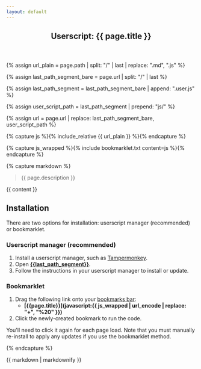 ```yaml
---
layout: default
---
```


<article class="post">
    <header class="post-header">
        <h1 class="page-heading">Userscript: {{ page.title }}</h1>
    </header>

{% assign url_plain = page.path
	| split: "/"
	| last
	| replace: ".md", ".js"
%}

{% assign last_path_segment_bare = page.url
	| split: "/"
	| last
%}

{% assign last_path_segment = last_path_segment_bare
	| append: ".user.js"
%}

{% assign user_script_path = last_path_segment
	| prepend: "js/"
%}

{% assign url = page.url
	| replace: last_path_segment_bare, user_script_path
%}

{% capture js %}{% include_relative {{ url_plain }} %}{% endcapture %}

{% capture js_wrapped %}{% include bookmarklet.txt content=js %}{% endcapture %}

{% capture markdown %}

> {{ page.description }}

{{ content }}

## Installation

There are two options for installation: userscript manager (recommended) or bookmarklet.

### Userscript manager (recommended)

1. Install a userscript manager, such as [Tampermonkey](https://www.tampermonkey.net/).
2. Open **[{{last_path_segment}}]({{url}})**.
3. Follow the instructions in your userscript manager to install or update.

### Bookmarklet

1. Drag the following link onto your [bookmarks bar](https://www.howtogeek.com/415733/how-to-show-or-hide-the-google-chrome-bookmarks-bar/):
    - **[{{page.title}}](javascript:{{ js_wrapped | url_encode | replace: "+", "%20" }})**
2. Click the newly-created bookmark to run the code.

You'll need to click it again for each page load. Note that you must manually re-install to apply any updates if you use the bookmarklet method.

{% endcapture %}

{{ markdown | markdownify }}

</article>
